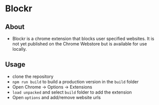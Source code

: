 # Blockr

## About
- Blockr is a chrome extension that blocks user specified websites. It is not yet published on the Chrome Webstore but is available for use locally. 

## Usage
- clone the repository
- `npm run build` to build a production version in the `build` folder
- Open Chrome -> Options -> Extensions
- `load unpacked` and select `build` folder to add the extension
- Open `options` and add/remove website urls


